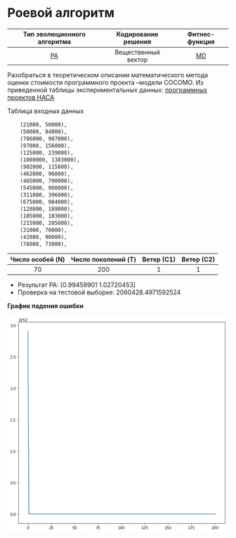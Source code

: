 # Роевой алгоритм
Тип эволюционного алгоритма | Кодирование решения | Фитнес-функция
:---:|:---:|:---:|
[РА](https://en.wikipedia.org/wiki/Swarm_intelligence) | Вещественный вектор | [MD](https://en.wikipedia.org/wiki/Taxicab_geometry)

Разобраться в теоретическом описании математического метода оценки стоимости программного проекта –модели СОСОМО.
Из приведенной таблицы экспериментальных данных: [программных проектов НАСА](http://promise.site.uottawa.ca/SERepository/datasets/cocomonasa_2.arff)

Таблица входных данных
```
    (21000, 50000),
    (50000, 84000),
    (786000, 987000),
    (97000, 156000),
    (125000, 239000),
    (1008000, 1383000),
    (902000, 115800),
    (462000, 96000),
    (465000, 790000),
    (545000, 908000),
    (311000, 396000),
    (675000, 984000),
    (128000, 189000),
    (105000, 103000),
    (215000, 285000),
    (31000, 70000),
    (42000, 90000),
    (78000, 73000),
```
Число особей (N) | Число поколений (T)  | Ветер (С1) | Ветер (С2)
:---:|:---:|:---:|:---:|
70 | 200 | 1 | 1

- Результат РА: [0.99459901 1.02720453]
- Проверка на тестовой выборке: 2060428.4971592524

**График падения ошибки**

![graph](img/first.png)
